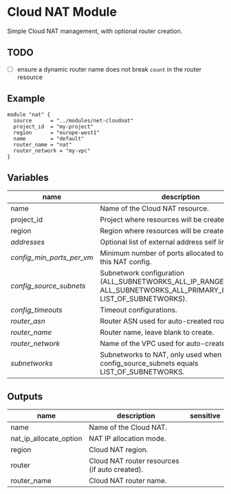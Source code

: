 # Cloud NAT Module

Simple Cloud NAT management, with optional router creation.

## TODO

- [ ] ensure a dynamic router name does not break `count` in the router resource

## Example

```hcl
module "nat" {
  source      = "../modules/net-cloudnat"
  project_id  = "my-project"
  region      = "europe-west1"
  name        = "default"
  router_name = "nat"
  router_network = "my-vpc"
}
```

<!-- BEGIN TFDOC -->
## Variables

| name | description | type | required | default |
|---|---|:---: |:---:|:---:|
| name | Name of the Cloud NAT resource. | <code title="">string</code> | ✓ |  |
| project_id | Project where resources will be created. | <code title="">string</code> | ✓ |  |
| region | Region where resources will be created. | <code title="">string</code> | ✓ |  |
| *addresses* | Optional list of external address self links. | <code title="list&#40;string&#41;">list(string)</code> |  | <code title="">[]</code> |
| *config_min_ports_per_vm* | Minimum number of ports allocated to a VM from this NAT config. | <code title="">number</code> |  | <code title="">64</code> |
| *config_source_subnets* | Subnetwork configuration (ALL_SUBNETWORKS_ALL_IP_RANGES, ALL_SUBNETWORKS_ALL_PRIMARY_IP_RANGES, LIST_OF_SUBNETWORKS). | <code title="">string</code> |  | <code title="">ALL_SUBNETWORKS_ALL_IP_RANGES</code> |
| *config_timeouts* | Timeout configurations. | <code title="object&#40;&#123;&#10;icmp            &#61; number&#10;tcp_established &#61; number&#10;tcp_transitory  &#61; number&#10;udp             &#61; number&#10;&#125;&#41;">object({...})</code> |  | <code title="&#123;&#10;icmp            &#61; 30&#10;tcp_established &#61; 1200&#10;tcp_transitory  &#61; 30&#10;udp             &#61; 30&#10;&#125;">...</code> |
| *router_asn* | Router ASN used for auto-created router. | <code title="">number</code> |  | <code title="">64514</code> |
| *router_name* | Router name, leave blank to create. | <code title="">string</code> |  | <code title=""></code> |
| *router_network* | Name of the VPC used for auto-created router. | <code title="">string</code> |  | <code title=""></code> |
| *subnetworks* | Subnetworks to NAT, only used when config_source_subnets equals LIST_OF_SUBNETWORKS. | <code title="list&#40;object&#40;&#123;&#10;self_link            &#61; string,&#10;config_source_ranges &#61; list&#40;string&#41;&#10;secondary_ranges     &#61; list&#40;string&#41;&#10;&#125;&#41;&#41;">list(object({...}))</code> |  | <code title="">[]</code> |

## Outputs

| name | description | sensitive |
|---|---|:---:|
| name | Name of the Cloud NAT. |  |
| nat_ip_allocate_option | NAT IP allocation mode. |  |
| region | Cloud NAT region. |  |
| router | Cloud NAT router resources (if auto created). |  |
| router_name | Cloud NAT router name. |  |
<!-- END TFDOC -->
